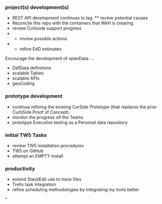 ### project(s) development(s)
* REST API development continues to lag.
** review potential causes
* Reconcile this repo with the containers that WkH is creating.
* review Curbside support progress
* * review possible actions
* * refine EdD estimates

Encourage the development of openData: ...
* DefData definitions
* scalable Tables
* scalable APIs
* geoCoding


### prototype development
* continue refining the existing CurSide Prototype (that replaces the prior CurbSide.Proof of Concept).
* monitor the progress oif the Teams
* prototpye Executive testing as a Personal data repository


### initial TW5 Tasks
* review TW5 installation procedures
* TW5 on GitHub
* attempt an EMPTY install


### productivity
* extend StackEdit use to more files
* Trello task integration
* refine scheduling methodologies by integrating my tools better

^
